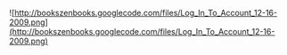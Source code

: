 ![http://bookszenbooks.googlecode.com/files/Log_In_To_Account_12-16-2009.png](http://bookszenbooks.googlecode.com/files/Log_In_To_Account_12-16-2009.png)